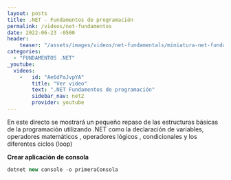 ```yaml
---
layout: posts
title: .NET - Fundamentos de programación
permalink: /videos/net-fundamentos
date: 2022-06-23 -0500
header:
    teaser: "/assets/images/videos/net-fundamentals/miniatura-net-fundamentos.png"
categories:
  - "FUNDAMENTOS .NET"
_youtube: 
  videos:
    -   id: "Ae6dPaJvpYA"
        title: "Ver video"
        text: ".NET Fundamentos de programación" 
        sidebar_nav: net2
        provider: youtube
---
```


En este directo se mostrará un pequeño repaso de las estructuras básicas de la programación utilizando .NET como la declaración de variables, operadores matemáticos , operadores lógicos , condicionales y los diferentes ciclos (loop)


**Crear aplicación de consola**

```c#
dotnet new console -o primeraConsola
```
